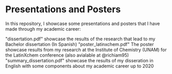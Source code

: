 # Presentations and Posters

In this repository, I showcase some presentations and posters that I have made through my academic career:

"dissertation.pdf" showcase the results of the research that lead to my Bachelor dissertation (In Spanish)
"poster_latinxchem.pdf" The poster showcase results from my research at the Institute of Chemistry (UNAM) for the LatinXchem conference (also avialable at @richiam95)
"summary_dissertation.pdf" showcase the results of my disseration in English with some components about my academic career up to 2020
